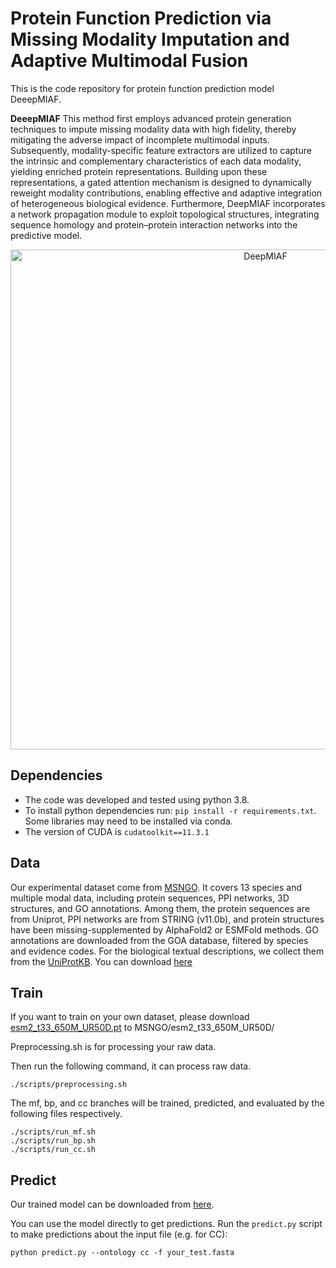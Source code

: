 # Protein Function Prediction via Missing Modality Imputation and Adaptive Multimodal Fusion

This is the code repository for protein function prediction model DeeepMIAF. 

**DeeepMIAF** This method first employs advanced protein generation techniques to impute missing modality data with high fidelity, thereby mitigating the adverse impact of incomplete multimodal inputs. Subsequently, modality-specific feature extractors are utilized to capture the intrinsic and complementary characteristics of each data modality, yielding enriched protein representations. Building upon these representations, a gated attention mechanism is designed to dynamically reweight modality contributions, enabling effective and adaptive integration of heterogeneous biological evidence. Furthermore, DeepMIAF incorporates a network propagation module to exploit topological structures, integrating sequence homology and protein–protein interaction networks into the predictive model.

<div align=center><img width="800" alt="DeepMIAF" src="https://github.com/Candyperfect/DeepMIAF/tree/main/images/DeepMIAF.png"></div>

## Dependencies
* The code was developed and tested using python 3.8.
* To install python dependencies run: `pip install -r requirements.txt`. Some libraries may need to be installed via conda.
* The version of CUDA is `cudatoolkit==11.3.1`

## Data
Our experimental dataset come from [MSNGO](https://github.com/blingbell/MSNGO/tree/master/data). It covers 13 species and multiple modal data, including protein sequences, PPI networks, 3D structures, and GO annotations. Among them, the protein sequences are from Uniprot, PPI networks are from STRING (v11.0b), and protein structures have been missing-supplemented by AlphaFold2 or ESMFold methods. GO annotations are downloaded from the GOA database, filtered by species and evidence codes. For the biological textual descriptions, we collect them from the [UniProtKB](https://rest.uniprot.org/uniprotkb/). You can download [here](https://github.com/Candyperfect/DeepMIAF/tree/main/data)


## Train

If you want to train on your own dataset, please download [esm2_t33_650M_UR50D.pt](https://github.com/facebookresearch/esm?tab=readme-ov-file#esmfold) to MSNGO/esm2_t33_650M_UR50D/

Preprocessing.sh is for processing your raw data. 

Then run the following command, it can process raw data.
```
./scripts/preprocessing.sh
```

The mf, bp, and cc branches will be trained, predicted, and evaluated by the following files respectively.
```
./scripts/run_mf.sh
./scripts/run_bp.sh
./scripts/run_cc.sh
```

## Predict

Our trained model can be downloaded from [here](https://github.com/blingbell/MSNGO/tree/master/DeepMIAF_models). 

You can use the model directly to get predictions. Run the `predict.py` script to make predictions about the input file (e.g. for CC):
```
python predict.py --ontology cc -f your_test.fasta
```

